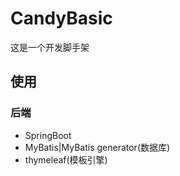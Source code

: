 # CandyBasic
这是一个开发脚手架
## 使用

### 后端
- SpringBoot
- MyBatis|MyBatis generator(数据库)
- thymeleaf(模板引擎)

